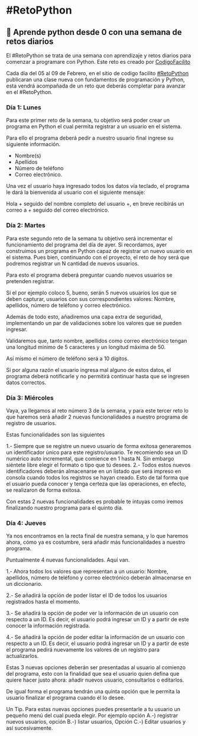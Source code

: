 # #RetoPython

## 🐍 Aprende python desde 0 con una semana de retos diarios

El #RetoPython se trata de una semana con aprendizaje y retos diarios para comenzar a programare con Python.
Este reto es creado por [CodigoFacilito](https://codigofacilito.com/)

Cada día del 05 al 09 de Febrero, en el sitio de codigo facilito [#RetoPython](https://codigofacilito.com/cursos/reto-python/)
publicaran una clase nueva con fundamentos de programación y Python, esta vendrá acompañada de un reto que deberás completar
para avanzar en el #RetoPython.

### Día 1: Lunes

Para este primer reto de la semana, tu objetivo será poder crear un programa en Python el cual permita registrar a un usuario en el sistema.

Para ello el programa deberá pedir a nuestro usuario final ingrese su siguiente información.

- Nombre(s)
- Apellidos
- Número de teléfono
- Correo electrónico.

Una vez el usuario haya ingresado todos los datos vía teclado, el programa le dará la bienvenida al usuario con el siguiente mensaje:

Hola + seguido del nombre completo del usuario +, en breve recibirás un correo a + seguido del correo electrónico.

### Día 2: Martes

Para este segundo reto de la semana tu objetivo será incrementar el funcionamiento del programa del día de ayer. Si recordamos, ayer construimos un programa en Python capaz de registrar un nuevo usuario en el sistema. Pues bien, continuando con el proyecto, el reto de hoy será que podremos registrar un N cantidad de nuevos usuarios.

Para esto el programa deberá preguntar cuando nuevos usuarios se pretenden registrar.

Si el por ejemplo coloco 5, bueno, serán 5 nuevos usuarios los que se deben capturar, usuarios con sus correspondientes valores: Nombre, apellidos, número de teléfono y correo electrónico.

Además de todo esto, añadiremos una capa extra de seguridad, implementando un par de validaciones sobre los valores que se pueden ingresar.

Validaremos que, tanto nombre, apellidos como correo electrónico tengan una longitud mínimo de 5 caracteres y un longitud máxima de 50.

Así mismo el número de teléfono será a 10 dígitos.

Si por alguna razón el usuario ingresa mal alguno de estos datos, el programa deberá notificarle y no permitirá continuar hasta que se ingresen datos correctos.

### Día 3: Miércoles

Vaya, ya llegamos al reto número 3 de la semana, y para este tercer reto lo que haremos será añadir 2 nuevas funcionalidades a nuestro programa de registro de usuarios.

Estas funcionalidades son las siguientes

1.- Siempre que se registre un nuevo usuario de forma exitosa generaremos un identificador único para este registro/usuario. Te recomiendo sea un ID numérico auto incremental, que comience en 1 hasta N. Sin embargo siéntete libre elegir el formato o tipo que tú desees.
2.- Todos estos nuevos identificadores deberán almacenarse en un listado que será impreso en consola cuando todos los registros se hayan creado. Esto de tal forma que el usuario pueda conocer y tenga certeza que las operaciones, en efecto, se realizaron de forma exitosa.

Con estas 2 nuevas funcionalidades es probable te intuyas como iremos finalizando nuestro programa para el quinto día.

### Día 4: Jueves

Ya nos encontramos en la recta final de nuestra semana, y lo que haremos ahora, cómo ya es costumbre, será añadir más funcionalidades a nuestro programa.

Puntualmente 4 nuevas funcionalidades. Aquí van.

1.- Ahora todos los valores que representan a un usuario: Nombre, apellidos, número de teléfono y correo electrónico deberán almacenarse en un diccionario.

2.- Se añadirá la opción de poder listar el ID de todos los usuarios registrados hasta el momento.

3.- Se añadirá la opción de poder ver la información de un usuario con respecto a un ID. Es decir, el usuario podrá ingresar un ID y a partir de este conocer la información registrada.

4.- Se añadirá la opción de poder editar la información de un usuario con respecto a un ID. Es decir, el usuario podrá ingresar un ID y a partir de este el programa pedirá nuevamente los valores de un registro para actualizarlos.

Estas 3 nuevas opciones deberán ser presentadas al usuario al comienzo del programa, esto con la finalidad que sea el usuario quien defina que quiere hacer justo ahora: añadir nuevos usuario, consultarlos o editarlos.

De igual forma el programa tendrán una quinta opción que le permita la usuario finalizar el programa cuando él lo desee.

Un Tip. Para estas nuevas opciones puedes presentarle a tu usuario un pequeño menú del cual pueda elegir. Por ejemplo opción A.-) registrar nuevos usuarios, opción B.-) listar usuarios, Opción C.-) Editar usuarios y así sucesivamente.
